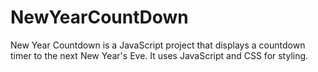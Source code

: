 # NewYearCountDown
 New Year Countdown is a JavaScript project that displays a countdown timer to the next New Year's Eve. It uses JavaScript and CSS for styling. 
